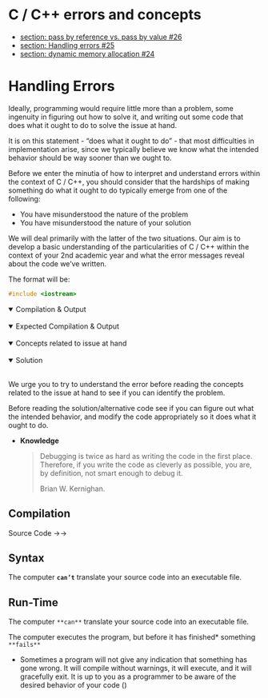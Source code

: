 # C / C++ errors and concepts

- [section: pass by reference vs. pass by value #26](https://github.com/deliaBlue/laPrepa/issues/26)
- [section: Handling errors #25](https://github.com/deliaBlue/laPrepa/issues/25)
- [section: dynamic memory allocation #24](https://github.com/deliaBlue/laPrepa/issues/24)

# Handling Errors

Ideally, programming would require little more than a problem, some ingenuity in figuring out how to solve it, and writing out some code that does what it ought to do to solve the issue at hand. 

It is on this statement - “does what it ought to do” - that most difficulties in implementation arise, since we typically believe we know what the intended behavior should be way sooner than we ought to.

Before we enter the minutia of how to interpret and understand errors within the context of C / C++, you should consider that the hardships of making something do what it ought to do typically emerge from one of the following:

- You have misunderstood the nature of the problem
- You have misunderstood the nature of your solution

We will deal primarily with the latter of the two situations. Our aim is to develop a basic understanding of the particularities of C / C++ within the context of your 2nd academic year and  what the error messages reveal about the code we’ve written.

The format will be:

```c++
#include <iostream>
```

<details open>
<summary>Compilation & Output</summary>
<br> 
</details>

<details open>
<summary>Expected Compilation & Output</summary>
<br> 
</details>

<details open>
<summary>Concepts related to issue at hand</summary>
<br> 
</details>

<details open>
<summary> Solution </summary>
<br> 
</details>

We urge you to try to understand the error before reading the concepts related to the issue at hand to see if you can identify the problem. 

Before reading the solution/alternative code see if you can figure out what the intended behavior, and modify the code appropriately so it does what it ought to do.

- ******************Knowledge******************
    
    > Debugging is twice as hard as writing the code in the first place. Therefore, if you write the code as cleverly as possible, you are, by definition, not smart enough to debug it.
    > 
    > 
    > Brian W. Kernighan.
    > 

## Compilation

Source Code →→

## Syntax

The computer **`can’t`** translate your source code into an executable file.

## Run-Time

The computer `**can**` translate your source code into an executable file.

The computer executes the program, but before it has finished* something `**fails**`

* Sometimes a program will not give any indication that something has gone wrong. It will compile without warnings, it will execute, and it will gracefully exit. It is up to you as a programmer to be aware of the desired behavior of your code ()
